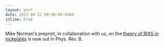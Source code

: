 ```yaml
---
layout: post
date: 2023-04-12 09:00:00-0400
inline: true
---
```


Mike Norman's preprint, in collaboration with us, on the [theory of RIXS in nickelates](/publications/#Norman2023orbital) is now out in Phys. Rev. B.
